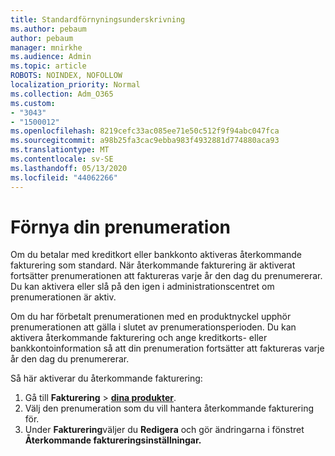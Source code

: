 ```yaml
---
title: Standardförnyningsunderskrivning
ms.author: pebaum
author: pebaum
manager: mnirkhe
ms.audience: Admin
ms.topic: article
ROBOTS: NOINDEX, NOFOLLOW
localization_priority: Normal
ms.collection: Adm_O365
ms.custom:
- "3043"
- "1500012"
ms.openlocfilehash: 8219cefc33ac085ee71e50c512f9f94abc047fca
ms.sourcegitcommit: a98b25fa3cac9ebba983f4932881d774880aca93
ms.translationtype: MT
ms.contentlocale: sv-SE
ms.lasthandoff: 05/13/2020
ms.locfileid: "44062266"
---
```

# <a name="renewing-your-subscription"></a>Förnya din prenumeration

Om du betalar med kreditkort eller bankkonto aktiveras återkommande fakturering som standard. När återkommande fakturering är aktiverat fortsätter prenumerationen att faktureras varje år den dag du prenumererar. Du kan aktivera eller slå på den igen i administrationscentret om prenumerationen är aktiv.

Om du har förbetalt prenumerationen med en produktnyckel upphör prenumerationen att gälla i slutet av prenumerationsperioden. Du kan aktivera återkommande fakturering och ange kreditkorts- eller bankkontoinformation så att din prenumeration fortsätter att faktureras varje år den dag du prenumererar.

Så här aktiverar du återkommande fakturering: 

1. Gå till **Fakturering**  >  **[dina produkter](https://go.microsoft.com/fwlink/p/?linkid=842054)**.
2. Välj den prenumeration som du vill hantera återkommande fakturering för.
3. Under **Fakturering**väljer du **Redigera** och gör ändringarna i fönstret **Återkommande faktureringsinställningar.** 